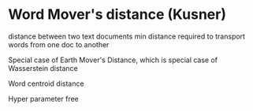 
# Word Mover's distance (Kusner)

distance between two text documents
min distance required to transport words from one doc to another

Special case of Earth Mover's Distance, which is special case of Wasserstein distance

Word centroid distance

Hyper parameter free
